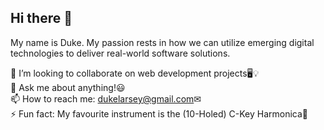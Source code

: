 ## Hi there 👋

My name is Duke. My passion rests in how we can utilize emerging digital technologies to deliver real-world software solutions.

👯 I’m looking to collaborate on web development projects🖥💡 <br>
💬 Ask me about anything!😃 <br>
📫 How to reach me: [dukelarsey@gmail.com](dukelarsey@gmail.com)✉ <br>
⚡ Fun fact: My favourite instrument is the (10-Holed) C-Key Harmonica🎵 <br>



<!--
**DukeLarsey/DukeLarsey** is a ✨ _special_ ✨ repository because its `README.md` (this file) appears on your GitHub profile.

Here are some ideas to get you started:

- 🔭 I’m currently working on ...
- 🌱 I’m currently learning ...
- 👯 I’m looking to collaborate on ...
- 🤔 I’m looking for help with ...
- 💬 Ask me about ...
- 📫 How to reach me: ...
- 😄 Pronouns: ...
- ⚡ Fun fact: ...
-->
